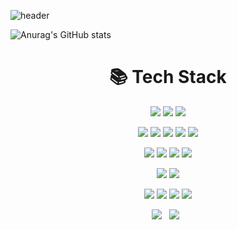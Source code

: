 

<!--
**JEONGBEOMKO/JEONGBEOMKO** is a ✨ _special_ ✨ repository because its `README.md` (this file) appears on your GitHub profile.

Here are some ideas to get you started:

- 🔭 I’m currently working on ...
- 🌱 I’m currently learning ...
- 👯 I’m looking to collaborate on ...
- 🤔 I’m looking for help with ...
- 💬 Ask me about ...
- 📫 How to reach me: ...
- 😄 Pronouns: ...
- ⚡ Fun fact: ...
-->

![header](https://capsule-render.vercel.app/api?type=waving&color=auto&height=300&section=header&text=JEONGBEOMKO%20GitHub✨&fontSize=70)






![Anurag's GitHub stats](https://github-readme-stats.vercel.app/api?username=JEONGBEOMKO&show_icons=true&theme=radical)



<div align=center><h1>📚 Tech Stack</h1></div>
<div align = center>
  
  <p>
   <img src="https://img.shields.io/badge/java-007396?style=flat-square&logo=java&logoColor=white"> 
   <img src="https://img.shields.io/badge/linux-FCC624?style=flat-square&logo=linux&logoColor=black"> 
   <img src="https://img.shields.io/badge/python-3776AB?style=flat-square&logo=python&logoColor=white"> 
  </p>
  
   <img src="https://img.shields.io/badge/oracle-F80000?style=flat-square&logo=oracle&logoColor=white"> 
  <img src="https://img.shields.io/badge/mysql-4479A1?style=flat-square&logo=mysql&logoColor=white"> 
  <img src="https://img.shields.io/badge/mariaDB-003545?style=flat-square&logo=mariaDB&logoColor=white"> 
  <img src="https://img.shields.io/badge/mongoDB-47A248?style=flat-square&logo=MongoDB&logoColor=white">
  <img src="https://img.shields.io/badge/firebase-FFCA28?style=flat-square&logo=firebase&logoColor=white">
  
   <p>
    <img src="https://img.shields.io/badge/JavaScript-F7DF1E?style=flat-square&logo=JavaScript&logoColor=black"/></a>
    <img src="https://img.shields.io/badge/HTML5-E34F26?style=flat-square&logo=HTML5&logoColor=white"/></a>
    <img src="https://img.shields.io/badge/CSS3-1572B6?style=flat-square&logo=CSS3&logoColor=white"/></a> 
    <img src="https://img.shields.io/badge/jquery-0769AD?style=flat-square&logo=jquery&logoColor=white">
  </p>

  <p>
  <img src="https://img.shields.io/badge/amazonaws-232F3E?style=flat-square&logo=amazonaws&logoColor=white"> 
  <img src="https://img.shields.io/badge/apache tomcat-F8DC75?style=flat-square&logo=apachetomcat&logoColor=white">
<p>
    <img src="https://img.shields.io/badge/react-61DAFB?style=flat-square&logo=react&logoColor=black"> 
    <img src="https://img.shields.io/badge/vue.js-4FC08D?style=flat-square&logo=vue.js&logoColor=white"> 
    <img src="https://img.shields.io/badge/angular.js-DD0031?style=flat-square&logo=angularjs&logoColor=white">
    <img src="https://img.shields.io/badge/node.js-339933?style=flat-square&logo=Node.js&logoColor=white">
  </p>
  <p>
    <img src="https://img.shields.io/badge/MongoDB-47A248?style=flat-square&logo=MongoDB&logoColor=white"/></a> &nbsp 
    <img src="https://img.shields.io/badge/MySQL-4479A1?style=flat-square&logo=MySQL&logoColor=white"/></a> &nbsp 
  </p>
</div>
